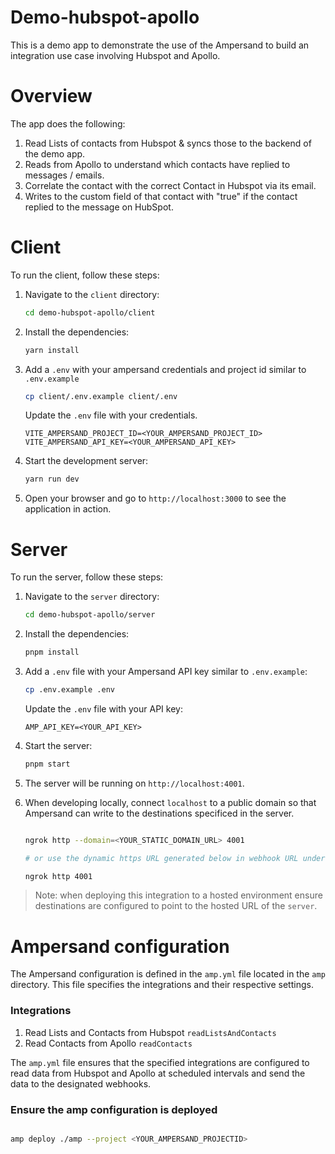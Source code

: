 # Demo-hubspot-apollo

This is a demo app to demonstrate the use of the Ampersand to build an integration use case involving Hubspot and Apollo. 

# Overview 

The app does the following: 
1. Read Lists of contacts from Hubspot & syncs those to the backend of the demo app. 
2. Reads from Apollo to understand which contacts have replied to messages / emails. 
3. Correlate the contact with the correct Contact in Hubspot via its email.
4. Writes to the custom field of that contact with "true" if the contact replied to the message on HubSpot. 

# Client

To run the client, follow these steps:

1. Navigate to the `client` directory:
   ```sh
   cd demo-hubspot-apollo/client
   ```

2. Install the dependencies:
   ```sh
   yarn install
   ```

3. Add a `.env` with your ampersand credentials and project id similar to `.env.example` 

    ```sh
    cp client/.env.example client/.env
    ```

    Update the `.env` file with your credentials.
    ```
    VITE_AMPERSAND_PROJECT_ID=<YOUR_AMPERSAND_PROJECT_ID>
    VITE_AMPERSAND_API_KEY=<YOUR_AMPERSAND_API_KEY>
    ```

4. Start the development server:
   ```sh
   yarn run dev
   ```

4. Open your browser and go to `http://localhost:3000` to see the application in action.


# Server 

To run the server, follow these steps:

1. Navigate to the `server` directory:
   ```sh
   cd demo-hubspot-apollo/server
   ```

2. Install the dependencies:
   ```sh
   pnpm install
   ```

3. Add a `.env` file with your Ampersand API key similar to `.env.example`:
   ```sh
   cp .env.example .env
   ```

   Update the `.env` file with your API key:
   ```
   AMP_API_KEY=<YOUR_API_KEY>
   ```

4. Start the server:
   ```sh
   pnpm start
   ```

5. The server will be running on `http://localhost:4001`.

6. When developing locally, connect `localhost` to a public domain so that Ampersand can write to the destinations specificed in the server. 

    ```sh

    ngrok http --domain=<YOUR_STATIC_DOMAIN_URL> 4001 
    
    # or use the dynamic https URL generated below in webhook URL under destinations in the Ampersand dashboard

    ngrok http 4001
    
    ```

> Note: when deploying this integration to a hosted environment ensure destinations are configured to point to the hosted URL of the `server`.



# Ampersand configuration 
The Ampersand configuration is defined in the `amp.yml` file located in the `amp` directory. This file specifies the integrations and their respective settings.

### Integrations

 1. Read Lists and Contacts from Hubspot `readListsAndContacts`
 2. Read Contacts from Apollo `readContacts`

The `amp.yml` file ensures that the specified integrations are configured to read data from Hubspot and Apollo at scheduled intervals and send the data to the designated webhooks.


### Ensure the amp configuration is deployed 

```sh

amp deploy ./amp --project <YOUR_AMPERSAND_PROJECTID>

```

